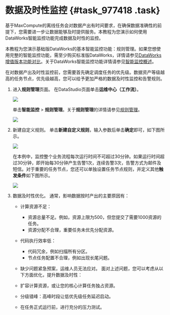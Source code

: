# 数据及时性监控 {#task_977418 .task}

基于MaxCompute的离线任务会对数据产出有时间要求，在确保数据准确性的前提下，您需要进一步让数据能够及时提供服务。本教程为您演示如何使用DataWorks智能监控功能完成数据及时性的监控。

本教程为您演示基础版DataWorks的基本智能监控功能：规则管理。如果您想使用完整的智能监控功能，需至少购买标准版DataWorks，详情请参见[DataWorks增值版本功能对比](../../../../cn.zh-CN/产品定价/附录/DataWorks增值版本功能对比.md#)。关于DataWorks智能监控功能详情请参见[智能监控概述](../../../../cn.zh-CN/使用指南/运维中心/智能监控/智能监控概述.md#)。

在对数据产出及时性监控前，您需要首先确定调度任务的优先级。数据资产等级越高的任务节点，优先级越高，您可以给予更加严格的数据及时性监控和告警规则。

1.  进入**规则管理**页面。 在DataStudio页面单击**运维中心（工作流）**。

    ![](http://static-aliyun-doc.oss-cn-hangzhou.aliyuncs.com/assets/img/789009/156257861150966_zh-CN.png)

    单击**智能监控** \> **规则管理**。关于**规则管理**的详情请参见[规则管理](../../../../cn.zh-CN/使用指南/运维中心/智能监控/使用指导/规则管理.md#)。

    ![](http://static-aliyun-doc.oss-cn-hangzhou.aliyuncs.com/assets/img/789009/156257861250967_zh-CN.png)

2.  新建自定义规则。 单击**新建自定义规则**，输入参数后单击**确定**即可，如下图所示。

    ![](http://static-aliyun-doc.oss-cn-hangzhou.aliyuncs.com/assets/img/789009/156257861250968_zh-CN.png)

    在本例中，监控整个业务流程每次运行时间不可超过30分钟。如果运行时间超过30分钟，即开始每30分钟产生告警1次，连续告警3次，告警方式为邮件及短信。对于重要的任务节点，您还可以单独设置任务节点规则，并定义其他**触发条件**如下图所示。

    ![](http://static-aliyun-doc.oss-cn-hangzhou.aliyuncs.com/assets/img/789009/156257861250998_zh-CN.png)

3.  数据及时性优化。 通常，影响数据按时产出的主要原因有：

    -   计算资源不足：
        -   资源总量不足。例如，资源上限为500，但您提交了需要1000资源的任务。
        -   资源分配不合理，重要任务未优先分配资源。
    -   代码执行效率低：
        -   代码冗余，例如扫描所有分区。
        -   节点任务配置不合理，例如出现长尾问题。
    -   缺少问题紧急预案，运维人员无法应对。
    面对上述问题，您可以考虑从以下方面优化，提升数据及时性：

    -   扩容计算资源，或让您的核心计算任务独占资源。
    -   分级错峰：高峰时段让低优先级任务延迟启动。
    -   在任务正式运行前，进行充分的压力测试。

